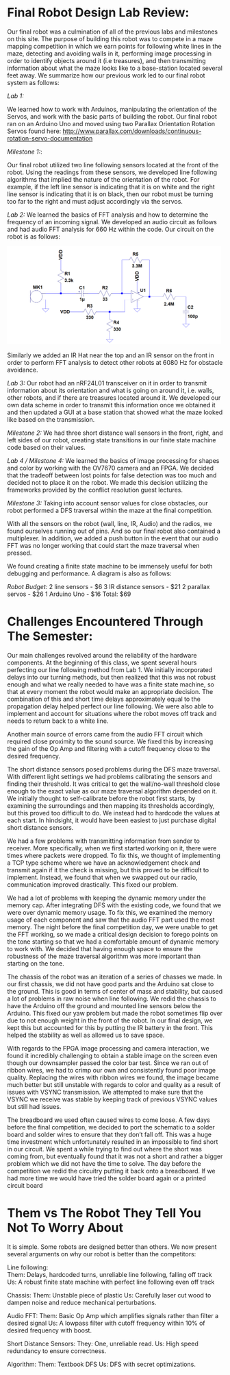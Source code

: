 # Final Robot Design Lab Review:

Our final robot was a culmination of all of the previous labs and milestones on this site. The purpose of building this robot was to compete in a maze mapping competition in which we earn points for following white lines in the maze, detecting and avoiding walls in it, performing image processing in order to identify objects around it (i.e treasures), and then transmitting information about what the maze looks like to a base-station located several feet away. We summarize how our previous work led to our final robot system as follows:

*Lab 1:*
 
We learned how to work with Arduinos, manipulating the orientation of the Servos, and work with the basic parts of building the robot. Our final robot ran on an Arduino Uno and moved using two Parallax Orientation Rotation Servos found
here: http://www.parallax.com/downloads/continuous-rotation-servo-documentation

*Milestone 1:*:

Our final robot utilized two line following sensors located at the front of the robot. Using the readings from these sensors, we developed line following algorithms that implied the nature of the orientation of the robot. For example, if the left line sensor is indicating that it is on white and the right line sensor is indicating that it is on black, then our robot must be turning too far to the right and must adjust accordingly via the servos.

*Lab 2:* We learned the basics of FFT analysis and how to determine the frequency of an incoming signal. We developed an audio circuit as follows and had audio FFT analysis for 660 Hz within the code. Our circuit on the robot is as follows:

<img src=https://github.com/Blue9/ece3400-team20/blob/gh-pages/img/portfolio/MicrophoneCircuit.png width=500>

Similarly we added an IR Hat near the top and an IR sensor on the front in order to perform FFT analysis to detect other robots at 6080 Hz for obstacle avoidance. 

*Lab 3:* Our robot had an nRF24L01 transceiver on it in order to transmit information about its orientation and what is going on around it, i.e. walls, other robots, and if there are treasures located around it. We developed our own data scheme in order to transmit this information once we obtained it and then updated a GUI at a base station that showed what the maze looked like based on the transmission. 

*Milestone 2:* We had three short distance wall sensors in the front, right, and left sides of our robot, creating state transitions in our finite state machine code based on their values. 

*Lab 4 / Milestone 4:* We learned the basics of image processing for shapes and color by working with the OV7670 camera and an FPGA. We decided that the tradeoff between lost points for false detection was too much and decided not to place it on the robot. We made this decision utilizing the frameworks provided by the conflict resolution guest lectures.

*Milestone 3:* Taking into account sensor values for close obstacles, our robot performed a DFS traversal within the maze at the final competition. 

With all the sensors on the robot (wall, line, IR, Audio) and the radios, we found ourselves running out of pins. And so our final robot also contained a multiplexer. In addition, we added a push button in the event that our audio FFT was no longer working that could start the maze traversal when pressed.

We found creating a finite state machine to be immensely useful for both debugging and performance. A diagram is also as follows:

*Robot Budget:*
2 line sensors - $6
3 IR distance sensors - $21
2 parallax servos - $26
1 Arduino Uno - $16
Total: $69

# Challenges Encountered Through The Semester:

Our main challenges revolved around the reliability of the hardware components. At the beginning of this class, we spent several hours perfecting our line following method from Lab 1.  We initially incorporated delays into our turning methods, but then realized that this was not robust enough and what we really needed to have was a finite state machine, so that at every moment the robot would make an appropriate decision. The combination of this and short time delays approximately equal to the propagation delay helped perfect our line following. We were also able to implement and account for situations where the robot moves off track and needs to return back to a white line.

Another main source of errors came from the audio FFT circuit which required close proximity to the sound source.  We fixed this by increasing the gain of the Op Amp and filtering with a cutoff frequency close to the desired frequency.

The short distance sensors posed problems during the DFS maze traversal. With different light settings we had problems calibrating the sensors and finding their threshold. It was critical to get the wall/no-wall threshold close enough to the exact value as our maze traversal algorithm depended on it. We initially thought to self-calibrate before the robot first starts, by examining the surroundings and then mapping its thresholds accordingly, but this proved too difficult to do.  We instead had to hardcode the values at each start. In hindsight, it would have been easiest to just purchase digital short distance sensors.

We had a few problems with transmitting information from sender to receiver.  More specifically, when we first started working on it, there were times where packets were dropped.  To fix this, we thought of implementing a TCP type scheme where we have an acknowledgement check and transmit again if it the check is missing, but this proved to be difficult to implement.  Instead, we found that when we swapped out our radio, communication improved drastically. This fixed our problem.

We had a lot of problems with keeping the dynamic memory under the memory cap.  After integrating DFS with the existing code, we found that we were over dynamic memory usage.  To fix this, we examined the memory usage of each component and saw that the audio FFT part used the most memory. The night before the final competition day, we were unable to get the FFT working, so we made a critical design decision to forego points on the tone starting so that we had a comfortable amount of dynamic memory to work with.  We decided that having enough space to ensure the robustness of the maze traversal algorithm was more important than starting on the tone.

The chassis of the robot was an iteration of a series of chasses we made. In our first chassis, we did not have good parts and the Arduino sat close to the ground. This is good in terms of center of mass and stability, but caused a lot of problems in raw noise when line following.  We redid the chassis to have the Arduino off the ground and mounted line sensors below the Arduino. This fixed our yaw problem but made the robot sometimes flip over due to not enough weight in the front of the robot.  In our final design, we kept this but accounted for this by putting the IR battery in the front. This helped the stability as well as allowed us to save space.  

With regards to the FPGA image processing and camera interaction, we found it incredibly challenging to obtain a stable image on the screen even though our downsampler passed the color bar test. Since we ran out of ribbon wires, we had to crimp our own and consistently found poor image quality. Replacing the wires with ribbon wires we found, the image became much better but still unstable with regards to color and quality as a result of issues with VSYNC transmission. We attempted to make sure that the VSYNC we receive was stable by keeping track of previous VSYNC values but still had issues.

The breadboard we used often caused wires to come loose.  A few days before the final competition, we decided to port the schematic to a solder board and solder wires to ensure that they don’t fall off. This was a huge time investment which unfortunately resulted in an impossible to find short in our circuit.  We spent a while trying to find out where the short was coming from, but eventually found that it was not a short and rather a bigger problem which we did not have the time to solve. The day before the competition we redid the circuitry putting it back onto a breadboard.  If we had more time we would have tried the solder board again or a printed circuit board

# Them vs The Robot They Tell You Not To Worry About
It is simple.  Some robots are designed better than others. We now present several arguments on why our robot is better than the competitors:

Line following:  
Them:  Delays, hardcoded turns, unreliable line following, falling off track
Us:  A robust finite state machine with perfect line following even off track

Chassis:
Them:  Unstable piece of plastic
Us:  Carefully laser cut wood to dampen noise and reduce mechanical perturbations.  	

Audio FFT:
	Them:  Basic Op Amp which amplifies signals rather than filter a desired signal
	Us:  A lowpass filter with cutoff frequency within 10% of desired frequency with boost.

Short Distance Sensors:
	They:  One, unreliable read.
	Us:  High speed redundancy to ensure correctness. 

Algorithm:
	Them:  Textbook DFS
	Us:  DFS with secret optimizations.
